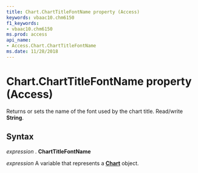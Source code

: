 ```yaml
---
title: Chart.ChartTitleFontName property (Access)
keywords: vbaac10.chm6150
f1_keywords:
- vbaac10.chm6150
ms.prod: access
api_name:
- Access.Chart.ChartTitleFontName
ms.date: 11/28/2018
---
```



# Chart.ChartTitleFontName property (Access)

Returns or sets the name of the font used by the chart title. Read/write **String**.


## Syntax

_expression_ . **ChartTitleFontName**

_expression_ A variable that represents a **[Chart](Access.Chart.md)** object.

